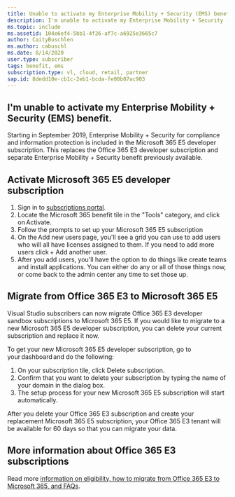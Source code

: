 ```yaml
---
title: Unable to activate my Enterprise Mobility + Security (EMS) benefit
description: I'm unable to activate my Enterprise Mobility + Security (EMS) benefit included with my Visual Studio subscription? 
ms.topic: include
ms.assetid: 104e6ef4-5bb1-4f26-af7c-a6925e3665c7
author: CaityBuschlen
ms.author: cabuschl
ms.date: 8/14/2020
user.type: subscriber
tags: benefit, ems
subscription.type: vl, cloud, retail, partner
sap.id: 8dedd10e-cb1c-2eb1-bcda-fe00b07ac903
---
```


## I'm unable to activate my Enterprise Mobility + Security (EMS) benefit.

Starting in September 2019, Enterprise Mobility + Security for compliance and information protection is included in the Microsoft 365 E5 developer subscription. This replaces the Office 365 E3 developer subscription and separate Enterprise Mobility + Security benefit previously available. 

## Activate Microsoft 365 E5 developer subscription  

1. Sign in to [subscriptions portal](https://my.visualstudio.com/benefits). 
1. Locate the Microsoft 365 benefit tile in the "Tools" category, and click on Activate. 
1. Follow the prompts to set up your Microsoft 365 E5 subscription 
1. On the Add new users page, you'll see a grid you can use to add users who will all have licenses assigned to them. If you need to add more users click + Add another user. 
1. After you add users, you'll have the option to do things like create teams and install applications. You can either do any or all of those things now, or come back to the admin center any time to set those up. 

## Migrate from Office 365 E3 to Microsoft 365 E5 

Visual Studio subscribers can now migrate Office 365 E3 developer sandbox subscriptions to Microsoft 365 E5. If you would like to migrate to a new Microsoft 365 E5 developer subscription, you can delete your current subscription and replace it now. 

To get your new Microsoft 365 E5 developer subscription, go to your dashboard and do the following: 
1. On your subscription tile, click Delete subscription. 
1. Confirm that you want to delete your subscription by typing the name of your domain in the dialog box. 
1. The setup process for your new Microsoft 365 E5 subscription will start automatically. 

After you delete your Office 365 E3 subscription and create your replacement Microsoft 365 E5 subscription, your Office 365 E3 tenant will be available for 60 days so that you can migrate your data. 

## More information about Office 365 E3 subscriptions

Read more [information on eligibility, how to migrate from Office 365 E3 to Microsoft 365, and FAQs](https://docs.microsoft.com/visualstudio/subscriptions/vs-m365).  